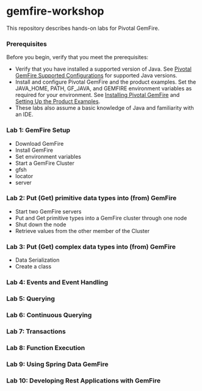 # gemfire-workshop

This repository describes hands-on labs for Pivotal GemFire.

### Prerequisites

Before you begin, verify that you meet the prerequisites:
* Verify that you have installed a supported version of Java. See [Pivotal GemFire Supported Configurations](http://gemfire.docs.pivotal.io/latest/userguide/index.html#getting_started/system_requirements/supported_configurations.html#system_requirements) for supported Java versions.
* Install and configure Pivotal GemFire and the product examples. Set the JAVA_HOME, PATH, GF_JAVA, and GEMFIRE environment variables as required for your environment. See [Installing Pivotal GemFire](http://gemfire.docs.pivotal.io/latest/userguide/index.html#getting_started/install_intro.html#concept_5111C7EDF7D24CA2BCE5959006453415) and [Setting Up the Product Examples](http://gemfire.docs.pivotal.io/latest/userguide/index.html#getting_started/topics/setting_up_the_product_examples.html#setting_up_the_product_examples).
* These labs also assume a basic knowledge of Java and familiarity with an IDE.

### Lab 1: GemFire Setup
* Download GemFire
* Install GemFire
* Set environment variables 
* Start a GemFire Cluster
* gfsh
* locator
* server

### Lab 2: Put (Get) primitive data types into (from) GemFire 
* Start two GemFire servers
* Put and Get primitive types into a GemFire cluster through one node
* Shut down the node
* Retrieve values from the other member of the Cluster

### Lab 3: Put (Get) complex data types into (from) GemFire
* Data Serialization
* Create a class

### Lab 4: Events and Event Handling

### Lab 5: Querying

### Lab 6: Continuous Querying

### Lab 7: Transactions

### Lab 8: Function Execution

### Lab 9: Using Spring Data GemFire

### Lab 10: Developing Rest Applications with GemFire

